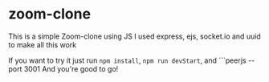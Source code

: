 # zoom-clone

This is a simple Zoom-clone using JS
I used express, ejs, socket.io and uuid to make all this work 

If you want to try it just run ```npm install```, ```npm run devStart```, and ```peerjs --port 3001
And you're good to go! 
